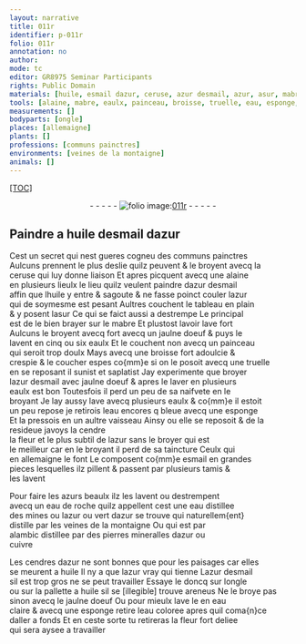 ```yaml
---
layout: narrative
title: 011r
identifier: p-011r
folio: 011r
annotation: no
author:
mode: tc
editor: GR8975 Seminar Participants
rights: Public Domain
materials: [huile, esmail dazur, ceruse, azur desmail, azur, asur, mabre, jaulne doeuf, eaulx, eau, esmail, azurs, eau de roche, vert dazur, cuivre, cendres dazur, eau claire, eau coloree]
tools: [alaine, mabre, eaulx, painceau, broisse, truelle, eau, esponge, vaisseau, tamis, eau de roche, alambic, ongle, pallette a huile, eau claire, eau coloree]
measurements: []
bodyparts: [ongle]
places: [allemaigne]
plants: []
professions: [communs painctres]
environments: [veines de la montaigne]
animals: []
---
```


<p><a href="{{ site.baseurl }}/diplomatic/">[TOC]</a></p><div class="folio" align="center">- - - - - <a href="http://gallica.bnf.fr/ark:/12148/btv1b10500001g/f27.image" target="_blank"><img src="https://cu-mkp.github.io/2017-workshop-edition/assets/photo-icon.png" alt="folio image: " style="display:inline-block; margin-bottom:-3px;"/>011r</a> - - - - - </div>  
  

## Paindre a <span class="m">huile</span> d<span class="m">esmail dazur</span>

 
Cest un secret qui nest gueres cogneu des <span class="pro">communs painctres</span><br/> Aulcuns prennent le plus deslie quilz peuvent & le broyent avecq la<br/> <span class="m">ceruse</span> qui luy donne liaison Et apres picquent avecq une <span class="tl">alaine</span><br/> en plusieurs lieulx le lieu quilz veulent paindre d<span class="m">azur desmail</span><br/> affin que l<span class="m">huile</span> y entre & sagoute & <span class="add">ne</span> fasse poinct couler l<span class="m">azur</span><br/> qui de soymesme est pesant Aultres couchent le tableau en plain<br/> & y posent l<span class="m">asur</span> Ce qui se faict aussi a destrempe Le principal<br/> est de le bien brayer sur le <span class="tl"><span class="m">mabre</span></span> Et plustost lavoir lave fort<br/> Aulcuns le broyent <span class="del">avecq</span> fort avecq un <span class="m">jaulne doeuf</span> & puys le<br/> lavent en cinq ou six <span class="tl"><span class="m">eaulx</span></span> Et le couchent non avecq un <span class="tl">painceau</span><br/> qui seroit trop doulx Mays avecq une <span class="tl">broisse</span> fort adoulcie &<br/> crespie & le coucher espes co{mm}e si on le posoit avecq une <span class="tl">truelle</span><br/> en se reposant il sunist et saplatist Jay experimente que broyer<br/> l<span class="m">azur desmail</span> avec <span class="m">jaulne doeuf</span> & apres le laver en plusieurs<br/> <span class="tl"><span class="m">eaulx</span></span> est bon Toutesfois il perd un peu de sa naifvete en le<br/> broyant Je lay aussy lave avecq plusieurs <span class="m"><span class="tl">eaulx</span></span> & co{mm}e il estoit<br/> un peu repose je retirois l<span class="tl"><span class="m">eau</span></span> encores <span class="del">q</span> bleue avecq une <span class="tl">esponge</span><br/> Et la pressois en un aultre <span class="tl">vaisseau</span> <span class="del">Ainsy</span> <span class="add">ou elle se reposoit & de la resideue</span> javoys la cendre<br/> la fleur et le plus subtil de l<span class="m">azur</span> sans le broyer qui est<br/> le meilleur car en le broyant il perd de sa taincture Ceulx qui<br/> en <span class="pl">allemaigne</span> le font Le composent co{mm}e <span class="m">esmail</span> en grandes<br/> pieces lesquelles ilz pillent & passent par plusieurs <span class="tl">tamis</span> &<br/> les lavent
 
Pour faire les <span class="m">azurs</span> beaulx ilz les lavent ou destrempent<br/> avecq un <span class="tl"><span class="m">eau de roche</span></span> quilz appellent cest une <span class="m">eau</span> distillee<br/> des mines ou l<span class="m">azur</span> ou <span class="m">vert dazur</span> se trouve qui naturellem{ent}<br/> distille par les <span class="env">veines de la montaigne</span> Ou qui est par<br/> <span class="tl">alambic</span> distillee <span class="del">par</span> des pierres mineralles d<span class="m">azur</span> ou<br/> <span class="m">cuivre</span>
 
Les <span class="m">cendres <span class="add">dazur</span></span> ne sont bonnes que pour les paisages car elles<br/> se meurent a <span class="m">huile</span> Il ny a que l<span class="m">azur</span> vray qui tienne L<span class="m">azur desmail</span><br/> sil est trop gros ne se peut travailler Essaye le doncq sur l<span class="tl"><span class="bp">ongle</span></span><br/> ou sur la <span class="tl">pallette a <span class="m">huile</span></span> sil se <span class="del">[illegible]</span> trouve areneus Ne le broye pas<br/> sinon avecq le <span class="m">jaulne doeuf</span> Ou pour mieulx lave le en <span class="tl"><span class="m">eau<br/> claire</span></span> & avecq une <span class="tl">esponge</span> retire l<span class="tl"><span class="m">eau coloree</span></span> apres quil coma{n}ce<br/> daller a fonds Et en ceste sorte tu retireras la fleur fort deliee<br/> qui sera aysee a travailler
 
